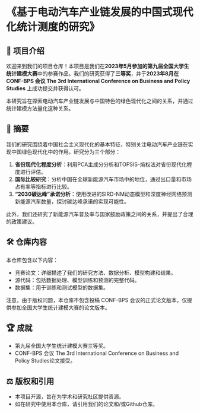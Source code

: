 # 《基于电动汽车产业链发展的中国式现代化统计测度的研究》

## 🌟 项目介绍

欢迎来到我们的项目仓库！本项目是我们在**2023年5月参加的第九届全国大学生统计建模大赛**中的参赛作品。我们的研究获得了**三等奖**，并于**2023年8月在 CONF-BPS 会议 The 3rd International Conference on Business and Policy Studies** 上成功提交并获得认可。

本研究旨在探索电动汽车产业链发展与中国特色的绿色现代化之间的关系，并通过统计建模方法量化这种关系。

## 📜 摘要

我们的研究围绕着中国社会主义现代化的基本特征，特别关注电动汽车产业链在实现中国绿色现代化中的作用。研究分为三个部分：

1. **省份现代化程度分析**：利用PCA主成分分析和TOPSIS-熵权法对省份现代化程度进行评估。
2. **国际比较研究**：分析中国在全球新能源汽车市场中的地位，通过出口量和市场占有率等指标进行比较。
3. **“2030碳达峰”承诺分析**：使用改进的SIRD-NM动态模型和深度神经网络预测新能源汽车数量，探讨碳达峰承诺的实现可能性。

此外，我们还研究了新能源汽车普及率与国家鼓励政策之间的关系，并提出了合理的政策建议。

## 🛠️ 仓库内容

本仓库包含以下内容：

- 竞赛论文：详细描述了我们的研究方法、数据分析、模型构建和结果。
- 源代码：包括数据处理、模型训练和预测的完整代码。
- 数据集：用于训练和测试模型的数据集。

注意，由于版权问题，本仓库不包含投稿 CONF-BPS 会议的正式论文版本，仅提供参加全国大学生统计建模大赛的论文版本。

## 🏆 成就

- 第九届全国大学生统计建模大赛三等奖。
- CONF-BPS 会议 The 3rd International Conference on Business and Policy Studies论文接受。

## ⚖️ 版权和引用

- 本项目开源，旨在为学术和研究社区提供资源。
- 如在研究中使用本仓库，请引用我们的论文和/或Github仓库。
